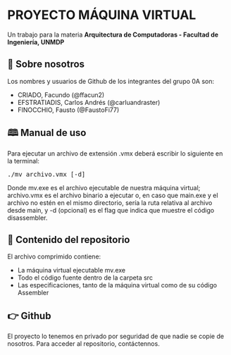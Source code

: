 <h1>PROYECTO MÁQUINA VIRTUAL</h1>
<figcaption>Un trabajo para la materia <b>Arquitectura de Computadoras - Facultad de Ingeniería, UNMDP</b></figcaption>

<h2>&#128100 Sobre nosotros</h2>
Los nombres y usuarios de Github de los integrantes del grupo 0A son:
<ul>
  <li>CRIADO, Facundo (@ffacun2)</li>
  <li>EFSTRATIADIS, Carlos Andrés (@carluandraster)</li>
  <li>FINOCCHIO, Fausto (@FaustoFi77)</li>
</ul>

<h2>&#128366 Manual de uso</h2>
<p>Para ejecutar un archivo de extensión .vmx deberá escribir lo siguiente en la terminal:</p>
<pre>./mv archivo.vmx [-d]</pre>
<p>Donde mv.exe es el archivo ejecutable de nuestra máquina virtual; archivo.vmx es el archivo binario a ejecutar o, en caso que main.exe
  y el archivo no estén en el mismo directorio, sería la ruta relativa al archivo desde main, y -d (opcional) es el flag que indica que muestre el código disassembler.</p>

<h2>&#128193 Contenido del repositorio</h2>
El archivo comprimido contiene:
<ul>
  <li>La máquina virtual ejecutable mv.exe</li>
  <li>Todo el código fuente dentro de la carpeta src</li>
  <li>Las especificaciones, tanto de la máquina virtual como de su código Assembler</li>
</ul>

<h2>&#128073 Github</h2>
El proyecto lo tenemos en privado por seguridad de que nadie se copie de nosotros. Para acceder al repositorio, contáctennos.
